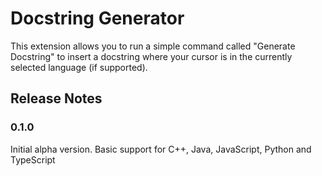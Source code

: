 # Docstring Generator

This extension allows you to run a simple command called "Generate Docstring" to insert a docstring where your cursor is in the currently selected language (if supported).

## Release Notes

### 0.1.0

Initial alpha version. Basic support for C++, Java, JavaScript, Python and TypeScript
